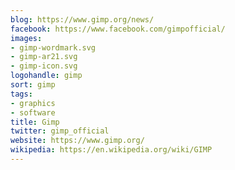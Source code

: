 ```yaml
---
blog: https://www.gimp.org/news/
facebook: https://www.facebook.com/gimpofficial/
images:
- gimp-wordmark.svg
- gimp-ar21.svg
- gimp-icon.svg
logohandle: gimp
sort: gimp
tags:
- graphics
- software
title: Gimp
twitter: gimp_official
website: https://www.gimp.org/
wikipedia: https://en.wikipedia.org/wiki/GIMP
---
```

